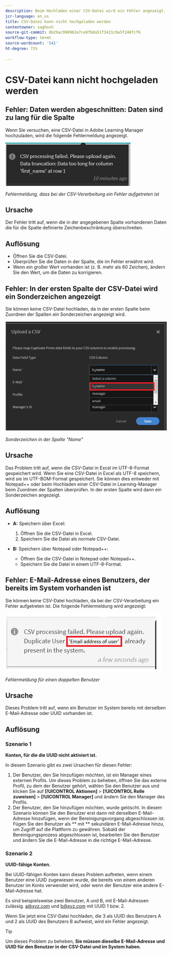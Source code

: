 ```yaml
---
description: Beim Hochladen einer CSV-Datei wird ein Fehler angezeigt. Lesen Sie weiter, um das Problem zu beheben.
jcr-language: en_us
title: CSV-Datei kann nicht hochgeladen werden
contentowner: saghosh
source-git-commit: 8b29ac996962e7ce8fbda51f3421c9a5f248fcf6
workflow-type: tm+mt
source-wordcount: '541'
ht-degree: 71%

---
```




# CSV-Datei kann nicht hochgeladen werden

## Fehler: Daten werden abgeschnitten: Daten sind zu lang für die Spalte

Wenn Sie versuchen, eine CSV-Datei in Adobe Learning Manager hochzuladen, wird die folgende Fehlermeldung angezeigt.

![](assets/csv-upload-failed.png)

*Fehlermeldung, dass bei der CSV-Verarbeitung ein Fehler aufgetreten ist*

## Ursache

Der Fehler tritt auf, wenn die in der angegebenen Spalte vorhandenen Daten die für die Spalte definierte Zeichenbeschränkung überschreiten.

## Auflösung

* Öffnen Sie die CSV-Datei.
* Überprüfen Sie die Daten in der Spalte, die im Fehler erwähnt wird.
* Wenn ein großer Wert vorhanden ist (z. B. mehr als 60 Zeichen), ändern Sie den Wert, um die Daten zu korrigieren.

## Fehler: In der ersten Spalte der CSV-Datei wird ein Sonderzeichen angezeigt

Sie können keine CSV-Datei hochladen, da in der ersten Spalte beim Zuordnen der Spalten ein Sonderzeichen angezeigt wird.

![](assets/csv-2.png)

*Sonderzeichen in der Spalte &quot;Name&quot;*

## Ursache

Das Problem tritt auf, wenn die CSV-Datei in Excel im UTF-8-Format gespeichert wird. Wenn Sie eine CSV-Datei in Excel als UTF-8 speichern, wird sie im UTF-BOM-Format gespeichert. Sie können dies entweder mit Notepad++ oder beim Hochladen einer CSV-Datei in Learning-Manager beim Zuordnen der Spalten überprüfen. In der ersten Spalte wird dann ein Sonderzeichen angezeigt.

## Auflösung

* **A:** Speichern über Excel:

   1. Öffnen Sie die CSV-Datei in Excel.
   1. Speichern Sie die Datei als normale CSV-Datei.

* **B:** Speichern über Notepad oder Notepad++:

   * Öffnen Sie die CSV-Datei in Notepad oder Notepad++.
   * Speichern Sie die Datei in einem UTF-8-Format.

## Fehler: E-Mail-Adresse eines Benutzers, der bereits im System vorhanden ist

Sie können keine CSV-Datei hochladen, da bei der CSV-Verarbeitung ein Fehler aufgetreten ist. Die folgende Fehlermeldung wird angezeigt:

![](assets/csv-3.png)

*Fehlermeldung für einen doppelten Benutzer*

## Ursache

Dieses Problem tritt auf, wenn ein Benutzer im System bereits mit derselben E-Mail-Adresse oder UUID vorhanden ist.

## Auflösung

### Szenario 1

**Konten, für die die UUID nicht aktiviert ist.**

In diesem Szenario gibt es zwei Ursachen für diesen Fehler:

1. Der Benutzer, den Sie hinzufügen möchten, ist ein Manager eines externen Profils. Um dieses Problem zu beheben, öffnen Sie das externe Profil, zu dem der Benutzer gehört, wählen Sie den Benutzer aus und klicken Sie auf **[!UICONTROL Aktionen]** > **[!UICONTROL Rolle zuweisen]** > **[!UICONTROL Manager]** und ändern Sie den Manager des Profils.
1. Der Benutzer, den Sie hinzufügen möchten, wurde gelöscht. In diesem Szenario können Sie den Benutzer erst dann mit derselben E-Mail-Adresse hinzufügen, wenn der Bereinigungsvorgang abgeschlossen ist. Fügen Sie den Benutzer als ** mit ** sekundären E-Mail-Adresse hinzu, um Zugriff auf die Plattform zu gewähren. Sobald der Bereinigungsprozess abgeschlossen ist, bearbeiten Sie den Benutzer und ändern Sie die E-Mail-Adresse in die richtige E-Mail-Adresse.

### Szenario 2

**UUID-fähige Konten.**

Bei UUID-fähigen Konten kann dieses Problem auftreten, wenn einem Benutzer eine UUID zugewiesen wurde, die bereits von einem anderen Benutzer im Konto verwendet wird, oder wenn der Benutzer eine andere E-Mail-Adresse hat.

Es sind beispielsweise zwei Benutzer, A und B, mit E-Mail-Adressen zulässig.  <a@xyz.com> und <b@xyz.com> mit UUID 1 bzw. 2.

Wenn Sie jetzt eine CSV-Datei hochladen, die 3 als UUID des Benutzers A und 2 als UUID des Benutzers B aufweist, wird ein Fehler angezeigt.

>[!TIP]
>
>Um dieses Problem zu beheben, **Sie müssen dieselbe E-Mail-Adresse und UUID für den Benutzer in der CSV-Datei und im System haben.**

